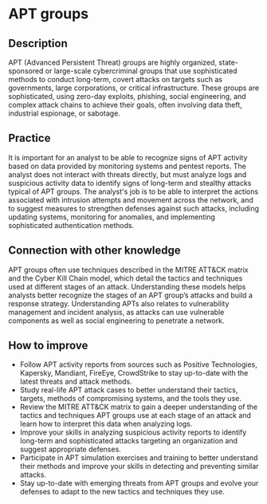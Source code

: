 # APT groups
## Description
APT (Advanced Persistent Threat) groups are highly organized, state-sponsored or large-scale cybercriminal groups that use sophisticated methods to conduct long-term, covert attacks on targets such as governments, large corporations, or critical infrastructure. These groups are sophisticated, using zero-day exploits, phishing, social engineering, and complex attack chains to achieve their goals, often involving data theft, industrial espionage, or sabotage.

## Practice
It is important for an analyst to be able to recognize signs of APT activity based on data provided by monitoring systems and pentest reports. The analyst does not interact with threats directly, but must analyze logs and suspicious activity data to identify signs of long-term and stealthy attacks typical of APT groups. The analyst's job is to be able to interpret the actions associated with intrusion attempts and movement across the network, and to suggest measures to strengthen defenses against such attacks, including updating systems, monitoring for anomalies, and implementing sophisticated authentication methods.

## Connection with other knowledge
APT groups often use techniques described in the MITRE ATT&CK matrix and the Cyber ​​Kill Chain model, which detail the tactics and techniques used at different stages of an attack. Understanding these models helps analysts better recognize the stages of an APT group’s attacks and build a response strategy. Understanding APTs also relates to vulnerability management and incident analysis, as attacks can use vulnerable components as well as social engineering to penetrate a network.

## How to improve
- Follow APT activity reports from sources such as Positive Technologies, Kapersky, Mandiant, FireEye, CrowdStrike to stay up-to-date with the latest threats and attack methods.
- Study real-life APT attack cases to better understand their tactics, targets, methods of compromising systems, and the tools they use.
- Review the MITRE ATT&CK matrix to gain a deeper understanding of the tactics and techniques APT groups use at each stage of an attack and learn how to interpret this data when analyzing logs.
- Improve your skills in analyzing suspicious activity reports to identify long-term and sophisticated attacks targeting an organization and suggest appropriate defenses.
- Participate in APT simulation exercises and training to better understand their methods and improve your skills in detecting and preventing similar attacks.
- Stay up-to-date with emerging threats from APT groups and evolve your defenses to adapt to the new tactics and techniques they use.
